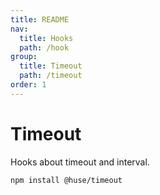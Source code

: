 ```yaml
---
title: README
nav:
  title: Hooks
  path: /hook
group:
  title: Timeout
  path: /timeout
order: 1
---
```


# Timeout

Hooks about timeout and interval.

```shell
npm install @huse/timeout
```